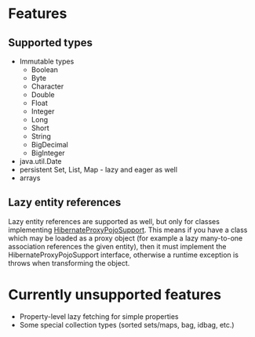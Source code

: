 # Features #

## Supported types ##

  * Immutable types
    * Boolean
    * Byte
    * Character
    * Double
    * Float
    * Integer
    * Long
    * Short
    * String
    * BigDecimal
    * BigInteger
  * java.util.Date
  * persistent Set, List, Map - lazy and eager as well
  * arrays

## Lazy entity references ##

Lazy entity references are supported as well, but only for classes implementing [HibernateProxyPojoSupport](http://www.erinors.com/static/developer/project/hibernate-pojo-bridge/apidocs/com/erinors/hpb/client/api/HibernateProxyPojoSupport.html).
This means if you have a class which may be loaded as a proxy object (for example a lazy many-to-one association references the given entity), then it must implement the HibernateProxyPojoSupport interface, otherwise a runtime exception is throws when transforming the object.

# Currently unsupported features #

  * Property-level lazy fetching for simple properties
  * Some special collection types (sorted sets/maps, bag, idbag, etc.)